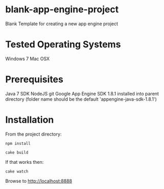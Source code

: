 blank-app-engine-project
========================

Blank Template for creating a new app engine project

# Tested Operating Systems

Windows 7
Mac OSX

# Prerequisites

Java 7 SDK
NodeJS
git
Google App Engine SDK 1.8.1 installed into parent directory
(folder name should be the default 'appengine-java-sdk-1.8.1')

# Installation

From the project directory:

    npm install

    cake build

If that works then:

    cake watch

Browse to [http://localhost:8888](http://localhost:8888)

